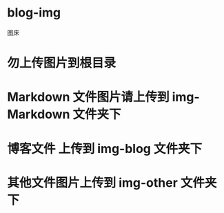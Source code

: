 <!--
 * @Author: hly
 * @Description: 
 * @Date: 2022-06-02 10:34:41
 * @LastEditTime: 2022-06-02 10:56:16
 * @FilePath: /blog-img/README.md
-->
# blog-img
图床

# 勿上传图片到根目录

# Markdown 文件图片请上传到 img-Markdown 文件夹下

# 博客文件 上传到 img-blog 文件夹下

# 其他文件图片上传到 img-other 文件夹下


